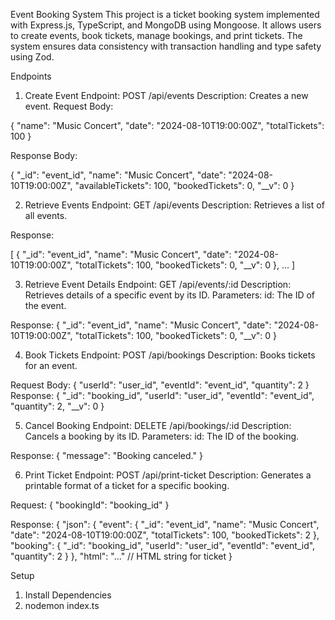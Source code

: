 


Event Booking System
This project is a ticket booking system implemented with Express.js, TypeScript, and MongoDB using Mongoose. It allows users to create events, book tickets, manage bookings, and print tickets. The system ensures data consistency with transaction handling and type safety using Zod.


Endpoints
1. Create Event
Endpoint: POST /api/events
Description: Creates a new event.
Request Body:

  {
    "name": "Music Concert",
    "date": "2024-08-10T19:00:00Z",
    "totalTickets": 100
  }

Response Body:

  {
  "_id": "event_id",
  "name": "Music Concert",
  "date": "2024-08-10T19:00:00Z",
  "availableTickets": 100,
  "bookedTickets": 0,
  "__v": 0
 }


2. Retrieve Events
Endpoint: GET /api/events
Description: Retrieves a list of all events.

Response:

[
  {
    "_id": "event_id",
    "name": "Music Concert",
    "date": "2024-08-10T19:00:00Z",
    "totalTickets": 100,
    "bookedTickets": 0,
    "__v": 0
  },
  ...
]

3. Retrieve Event Details
Endpoint: GET /api/events/:id
Description: Retrieves details of a specific event by its ID.
Parameters:
id: The ID of the event.

Response:
{
  "_id": "event_id",
  "name": "Music Concert",
  "date": "2024-08-10T19:00:00Z",
  "totalTickets": 100,
  "bookedTickets": 0,
  "__v": 0
}

4. Book Tickets
Endpoint: POST /api/bookings
Description: Books tickets for an event.


Request Body:
{
  "userId": "user_id",
  "eventId": "event_id",
  "quantity": 2
}
Response:
{
  "_id": "booking_id",
  "userId": "user_id",
  "eventId": "event_id",
  "quantity": 2,
  "__v": 0
}


5. Cancel Booking
Endpoint: DELETE /api/bookings/:id
Description: Cancels a booking by its ID.
Parameters:
id: The ID of the booking.

Response:
{
  "message": "Booking canceled."
}


6. Print Ticket
Endpoint: POST /api/print-ticket
Description: Generates a printable format of a ticket for a specific booking.

Request:
{
  "bookingId": "booking_id"
}

Response:
{
  "json": {
    "event": {
      "_id": "event_id",
      "name": "Music Concert",
      "date": "2024-08-10T19:00:00Z",
      "totalTickets": 100,
      "bookedTickets": 2
    },
    "booking": {
      "_id": "booking_id",
      "userId": "user_id",
      "eventId": "event_id",
      "quantity": 2
    }
  },
  "html": "<!DOCTYPE html>...</html>" // HTML string for ticket
}


Setup
1. Install Dependencies
2. nodemon index.ts


  
